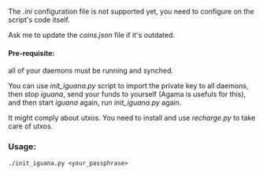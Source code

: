 The _.ini_ configuration file is not supported yet, you need to configure on the script's code itself.

Ask me to update the _coins.json_ file if it's outdated.

#### Pre-requisite:
all of your daemons must be running and synched.

You can use _init_iguana.py_ script to import the private key to all daemons, then stop _iguana_, send your funds to yourself (Agama is usefuls for this), and then start _iguana_ again, run _init_iguana.py_ again.

It might comply about utxos. You need to install and use _recharge.py_ to take care of utxos.



### Usage:
```
./init_iguana.py <your_passphrase>
```
